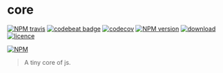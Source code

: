 # core

[![NPM travis][travis-image]][github-url]
[![codebeat badge][codebeat-image]][codebeat-url]
[![codecov][codecov-image]][codecov-url]
[![NPM version][npm-image]][npm-url]
[![download][downloads-image]][github-url]
[![licence][licence-image]][github-url]

[![NPM][nodei-image]][npm-url]

> A tiny core of js.

[github-url]: https://github.com/ReAlign/core
[npm-url]: https://www.npmjs.com/package/tiny-core
[codebeat-url]: https://codebeat.co/projects/github-com-realign-core-master
[codecov-url]: https://codecov.io/gh/ReAlign/core

[travis-image]: http://img.shields.io/travis/ReAlign/core.svg

[codebeat-image]: https://codebeat.co/badges/6698a8ea-9a12-4e6b-b6c9-94d91762758c
[codecov-image]: https://codecov.io/gh/ReAlign/core/branch/master/graph/badge.svg

[npm-image]: https://img.shields.io/npm/v/tiny-core.svg

[downloads-image]: https://img.shields.io/npm/dt/tiny-core.svg

[licence-image]: https://img.shields.io/npm/l/tiny-core.svg

[nodei-image]: https://nodei.co/npm/tiny-core.png?downloads=true&downloadRank=true&stars=tru